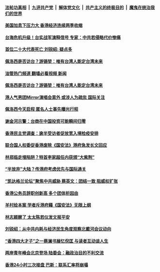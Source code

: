 ####  [法轮功真相](../../../../basic/blob/master/README.md?t=08021301) &nbsp;|&nbsp; [九评共产党](../../../../9ping.md/blob/master/README.md?t=08021301) &nbsp;|&nbsp; [解体党文化](../../../../jtdwh.md/blob/master/README.md?t=08021301)  &nbsp;|&nbsp; [共产主义的终极目的](../../../../gczydzjmd.md/blob/master/README.md?t=08021301) &nbsp;|&nbsp; [魔鬼在统治我们的世界](../../../../mgztzwmdsj.md/blob/master/README.md?t=08021301) 

#### [美国加息下压力大 香港经济连续两季收缩 ](../pages/soh55/642110.md?t=08021301) 
#### [台海危机升级！台实战军演释信号 专家：中共若侵略代价惨痛](../pages/soh55/641936.md?t=08021301) 
#### [首位二十大代表死亡  刘锐绍: 疑点多](../pages/soh55/641918.md?t=08021301) 
#### [佩洛西是否访台？游锡堃：唯有台湾人能定台湾未来](../pages/soh55/641555.md?t=08021301) 
#### [油管热门频道 翻墙必看视频 新闻](http://45.76.130.85:81/youtube.html?08021301)
#### [佩洛西是否访台？游锡堃：唯有台湾人能定台湾未来](../pages/soh55/641555.md?t=08021301) 
#### [港人气男团Mirror演唱会意外 或涉人为疏忽 国际关注](../pages/soh55/641465.md?t=08021301) 
#### [佩洛西今天启程 匿名人士事先曝光行程](../pages/soh55/641369.md?t=08021301) 
#### [谢金河示警：台商在中国投资可能瞬间归零](../pages/soh55/641375.md?t=08021301) 
#### [香港民主党调查：逾半受访者促放宽入境检疫安排](../pages/soh55/641153.md?t=08021301) 
#### [联合国人权委促香港废除《国安法》港府急发长文回应](../pages/soh55/640949.md?t=08021301) 
#### [林郑临走埋陷阱？特首李家超任内获颁“大紫荆”](../pages/soh55/640877.md?t=08021301) 
#### [“半放弃”大陆？传港府考虑优先与国际通关](../pages/soh55/640460.md?t=08021301) 
#### [“凯达格兰论坛”聚焦中共威胁 蔡英文：团结一致 阻威权扩张](../pages/soh55/640463.md?t=08021301) 
#### [香港公务员辞职创新高 多个团体析因由](../pages/soh55/640382.md?t=08021301) 
#### [羊村绘本案 学者斥港府藉《国安法》无限上纲](../pages/soh55/640139.md?t=08021301) 
#### [林志颖醒了 太太陈若仪发文报平安](../pages/soh55/640088.md?t=08021301) 
#### [刘锐绍：从中共内耗与经济民生角度观察北戴河会议动向](../pages/soh55/639953.md?t=08021301) 
#### [“香港四大才子”之一蔡澜书展忆倪匡 与读者互动谈人生 ](../pages/soh55/639800.md?t=08021301) 
#### [两岸青年峰会北京登场 陆委会：融政治目的不利交流](../pages/soh55/639494.md?t=08021301) 
#### [香港24小时三次接盘 巴斯：联系汇率将崩塌](../pages/soh55/639365.md?t=08021301) 
<img src='http://gfw-breaker.win/goodnews/indexes/soh55.md' width='0px' height='0px'/>
